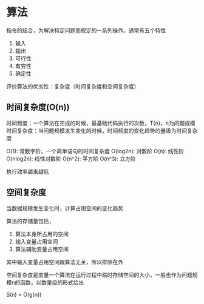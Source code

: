 # 算法

指令的结合，为解决特定问题而规定的一系列操作。通常有五个特性

1. 输入
2. 输出
3. 可行性
4. 有穷性
5. 确定性

评价算法的优劣性：复杂度（时间复杂度和空间复杂度）

## 时间复杂度(O(n))

时间频度：一个算法在完成的时候，最基础代码执行的次数，T(n)，n为问题规模
时间复杂度：当问题规模发生变化的时候，时间频度的变化趋势的量级为时间复杂度

O(1): 常数字阶，一个简单语句的时间复杂度
O(log2n): 对数阶
O(n): 线性阶
O(nlog2n): 线性对数阶
O(n^2): 平方阶
O(n^3): 立方阶

执行效率越来越低

## 空间复杂度

当数据规模发生变化时，计算占用空间的变化趋势

算法的存储量包括，

1. 算法本身所占用的空间
2. 输入变量占用空间
3. 算法辅助变量占用空间

其中输入变量占用空间跟算法无关，所以排除在外

空间复杂度是度量一个算法在运行过程中临时存储空间的大小，一般也作为问题规模n的函数，以数量级的形式给出

S(n) = O(g(n))


